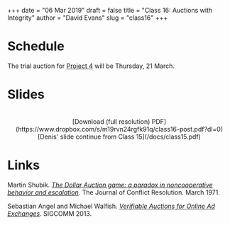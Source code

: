 +++
date = "06 Mar 2019"
draft = false
title = "Class 16: Auctions with Integrity"
author = "David Evans"
slug = "class16"
+++

# Schedule

The trial auction for [Project 4](/project4) will be Thursday, 21 March.

# Slides

<center>
<script async class="speakerdeck-embed" data-id="465f75684e3044c09607c98b806c9e99" data-ratio="1.77777777777778" src="//speakerdeck.com/assets/embed.js"></script><br>
[Download (full resolution) PDF](https://www.dropbox.com/s/m19rvn24rgfk91q/class16-post.pdf?dl=0)  
[Denis' slide continue from Class 15](/docs/class15.pdf)
</center>

# Links

Martin Shubik. [_The Dollar Auction game: a paradox in noncooperative
behavior and escalation_](/docs/dollarauction.pdf). The Journal of
Conflict Resolution. March 1971.

Sebastian Angel and Michael Walfish. [_Verifiable Auctions for Online Ad Exchanges_](/docs/verifiableauctions.pdf). SIGCOMM 2013.
